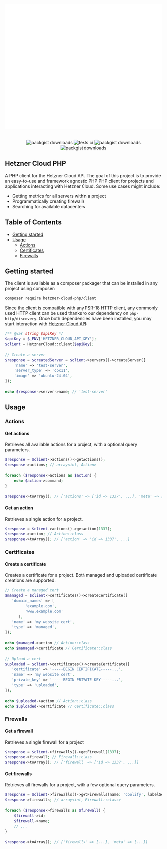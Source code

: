 <div align="center" style="padding-top: 2rem;">
    <img src="assets/sample.svg" height="400" width="600" alt="logo"/>
    <div style="display: inline-block; padding-top: 2rem">
        <img src="https://img.shields.io/packagist/v/hetzner-cloud-php/client.svg?style=flat-square" alt="packgist downloads" />
        <img src="https://img.shields.io/github/actions/workflow/status/hetzner-cloud-php/client/run-tests.yml?branch=main&label=tests&style=flat-square" alt="tests ci" />
        <img src="https://img.shields.io/github/actions/workflow/status/hetzner-cloud-php/client/fix-php-code-style-issues.yml?branch=main&label=code%20style&style=flat-square" alt="packgist downloads" />
        <img src="https://img.shields.io/packagist/dt/hetzner-cloud-php/client.svg?style=flat-square" alt="packgist downloads" />
    </div>
</div>

## Hetzner Cloud PHP

A PHP client for the Hetzner Cloud API. The goal of this project is to provide an easy-to-use and framework agnostic PHP
PHP client for projects and applications interacting with Hetzner Cloud. Some use cases might include:

- Getting metrics for all servers within a project
- Programmatically creating firewalls
- Searching for available datacenters

## Table of Contents

- [Getting started](#getting-started)
- [Usage](#usage)
    - [Actions](#actions)
    - [Certificates](#certificates)
    - [Firewalls](#firewalls)

## Getting started

The client is available as a composer packager that can be installed in any project using composer:

```bash
composer require hetzner-cloud-php/client
```

Since the client is compatible with any PSR-18 HTTP client, any commonly used HTTP client can be used thanks
to our dependency on `php-http/discovery`. Once both dependencies have been installed, you may start interaction
with [Hetzner Cloud API](https://docs.hetzner.cloud/):

```php
/** @var string $apiKey */
$apiKey = $_ENV['HETZNER_CLOUD_API_KEY'];
$client = HetznerCloud::client($apiKey);

// Create a server
$response = $createdServer = $client->servers()->createServer([
    'name' => 'test-server',
    'server_type' => 'cpx11',
    'image' => 'ubuntu-24.04',
]);

echo $response->server->name; // 'test-server'
```

## Usage

### Actions

#### Get actions

Retrieves all available actions for a project, with a optional query parameters.

```php
$response = $client->actions()->getActions();
$response->actions; // array<int, Action>

foreach ($response->actions as $action) {
    echo $action->command;
}

$response->toArray(); // ['actions' => ['id => 1337', ...], 'meta' => [...]]
```

#### Get an action

Retrieves a single action for a project.

```php
$response = $client->actions()->getAction(1337);
$response->action; // Action::class
$response->toArray(); // ['action' => 'id => 1337', ...]
```

### Certificates

#### Create a certificate

Creates a certificate for a project. Both managed and uploaded certificate creations are supported.

```php
// Create a managed cert
$managed = $client->certificates()->createCertificate([
   'domain_names' => [
         'example.com', 
         'www.example.com' 
      ], 
   'name' => 'my website cert', 
   'type' => 'managed',
]);

echo $managed->action // Action::class
echo $managed->certificate // Certificate::class

// Upload a cert
$uploaded = $client->certificates()->createCertificate([
   'certificate' => '-----BEGIN CERTIFICATE-----...', 
   'name' => 'my website cert', 
   'private_key' => '-----BEGIN PRIVATE KEY-----...', 
   'type' => 'uploaded',
]);

echo $uploaded->action // Action::class
echo $uploaded->certificate // Certificate::class
```

### Firewalls

#### Get a firewall

Retrieves a single firewall for a project.

```php
$response = $client->firewalls()->getFirewall(1337);
$response->firewall; // Firewall::class
$response->toArray(); // ['firewall' => ['id => 1337', ...]]
```

#### Get firewalls

Retrieves all firewalls for a project, with a few optional query parameters.

```php
$response = $client->firewalls()->getFirewalls(name: 'coolify', labelSelector: 'foo');
$response->firewalls; // array<int, Firewall::class>

foreach ($response->firewalls as $firewall) {
    $firewall->id;
    $firewall->name;
    // ...
}

$response->toArray(); // ['firewalls' => [...], 'meta' => [...]]
```
